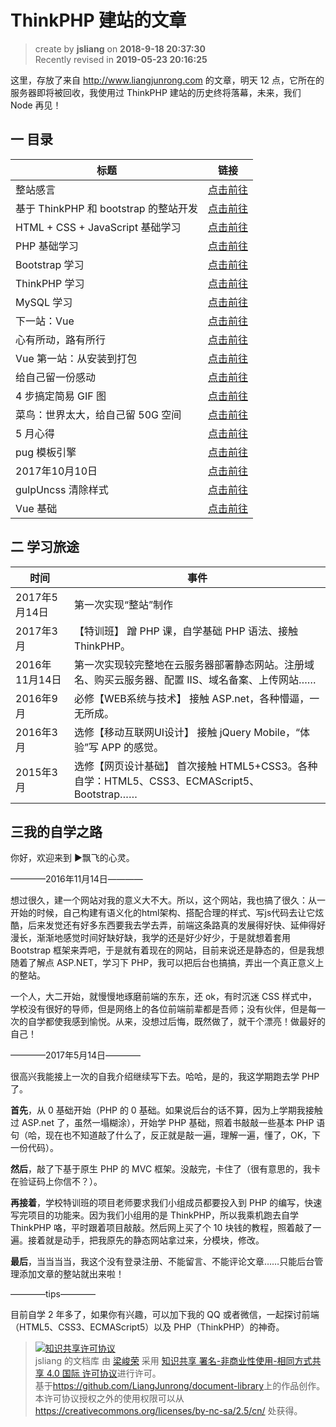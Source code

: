 ThinkPHP 建站的文章
===

> create by **jsliang** on **2018-9-18 20:37:30**  
> Recently revised in **2019-05-23 20:16:25**

这里，存放了来自 http://www.liangjunrong.com 的文章，明天 12 点，它所在的服务器即将被回收，我使用过 ThinkPHP 建站的历史终将落幕，未来，我们 Node 再见！

## 一 目录

| 标题                            | 链接                |
| ------------------------------- | ------------------- |
| 整站感言                         | [点击前往](./01.md) |
| 基于 ThinkPHP 和 bootstrap 的整站开发 | [点击前往](./02.md) |
| HTML + CSS + JavaScript 基础学习 | [点击前往](./03.md) |
| PHP 基础学习                     | [点击前往](./04.md) |
| Bootstrap 学习                  | [点击前往](./05.md) |
| ThinkPHP 学习                   | [点击前往](./06.md) |
| MySQL 学习                      | [点击前往](./07.md) |
| 下一站：Vue                      | [点击前往](./08.md) |
| 心有所动，路有所行                 | [点击前往](./09.md) |
| Vue 第一站：从安装到打包           | [点击前往](./10.md) |
| 给自己留一份感动                  | [点击前往](./11.md) |
| 4 步搞定简易 GIF 图              | [点击前往](./12.md) |
| 菜鸟：世界太大，给自己留 50G 空间   | [点击前往](./13.md) |
| 5 月心得                        | [点击前往](./14.md) |
| pug 模板引擎                    | [点击前往](./15.md) |
| 2017年10月10日                  | [点击前往](./16.md) |
| gulpUncss 清除样式              | [点击前往](./17.md) |
| Vue 基础                       | [点击前往](./18.md) |

## 二 学习旅途
| 时间           | 事件                                                                                            |
| -------------- | ----------------------------------------------------------------------------------------------- |
| 2017年5月14日  | 第一次实现“整站”制作                                                                          |
| 2017年3月      | 【特训班】 蹭 PHP 课，自学基础 PHP 语法、接触 ThinkPHP。                                             |
| 2016年11月14日 | 第一次实现较完整地在云服务器部署静态网站。注册域名、购买云服务器、配置 IIS、域名备案、上传网站…… |
| 2016年9月      | 必修【WEB系统与技术】 接触 ASP.net，各种懵逼，一无所成。                                         |
| 2016年3月      | 选修【移动互联网UI设计】 接触 jQuery Mobile，“体验”写 APP 的感觉。                               |
| 2015年3月      | 选修【网页设计基础】 首次接触 HTML5+CSS3。各种自学：HTML5、CSS3、ECMAScript5、Bootstrap……        |

## 三我的自学之路

你好，欢迎来到 ►飘飞的心灵。  

————2016年11月14日————  

想过很久，建一个网站对我的意义大不大。所以，这个网站，我也搞了很久：从一开始的时候，自己构建有语义化的html架构、搭配合理的样式、写js代码去让它炫酷，后来发觉还有好多东西要我去学去弄，前端这条路真的发展得好快、延伸得好漫长，渐渐地感觉时间好缺好缺，我学的还是好少好少，于是就想着套用 Bootstrap 框架来弄吧，于是就有着现在的网站，目前来说还是静态的，但是我想随着了解点 ASP.NET，学习下 PHP，我可以把后台也搞搞，弄出一个真正意义上的整站。  

一个人，大二开始，就慢慢地琢磨前端的东东，还 ok，有时沉迷 CSS 样式中，学校没有很好的导师，但是网络上的各位前端前辈都是吾师；没有伙伴，但是每一次的自学都使我感到愉悦。从来，没想过后悔，既然做了，就干个漂亮！做最好的自己！  

————2017年5月14日————  

很高兴我能接上一次的自我介绍继续写下去。哈哈，是的，我这学期跑去学 PHP 了。  

**首先**，从 0 基础开始（PHP 的 0 基础。如果说后台的话不算，因为上学期我接触过 ASP.net 了，虽然一塌糊涂），开始学 PHP 基础，照着书敲敲一些基本 PHP 语句（哈，现在也不知道敲了什么了，反正就是敲一遍，理解一遍，懂了，OK，下一份代码）。  

**然后**，敲了下基于原生 PHP 的 MVC 框架。没敲完，卡住了（很有意思的，我卡在验证码上你信不？）。  

**再接着**，学校特训班的项目老师要求我们小组成员都要投入到 PHP 的编写，快速写完项目的功能来。因为我们小组用的是 ThinkPHP，所以我乘机跑去自学 ThinkPHP 咯，平时跟着项目敲敲。然后网上买了个 10 块钱的教程，照着敲了一遍。接着就是动手，把我原先的静态网站拿过来，分模块，修改。  

**最后**，当当当当，我这个没有登录注册、不能留言、不能评论文章……只能后台管理添加文章的整站就出来啦！  

————tips————  

目前自学 2 年多了，如果你有兴趣，可以加下我的 QQ 或者微信，一起探讨前端（HTML5、CSS3、ECMAScript5）以及 PHP（ThinkPHP）的神奇。  

> <a rel="license" href="http://creativecommons.org/licenses/by-nc-sa/4.0/"><img alt="知识共享许可协议" style="border-width:0" src="https://i.creativecommons.org/l/by-nc-sa/4.0/88x31.png" /></a><br /><span xmlns:dct="http://purl.org/dc/terms/" property="dct:title">jsliang 的文档库</span> 由 <a xmlns:cc="http://creativecommons.org/ns#" href="https://github.com/LiangJunrong/document-library" property="cc:attributionName" rel="cc:attributionURL">梁峻荣</a> 采用 <a rel="license" href="http://creativecommons.org/licenses/by-nc-sa/4.0/">知识共享 署名-非商业性使用-相同方式共享 4.0 国际 许可协议</a>进行许可。<br />基于<a xmlns:dct="http://purl.org/dc/terms/" href="https://github.com/LiangJunrong/document-library" rel="dct:source">https://github.com/LiangJunrong/document-library</a>上的作品创作。<br />本许可协议授权之外的使用权限可以从 <a xmlns:cc="http://creativecommons.org/ns#" href="https://creativecommons.org/licenses/by-nc-sa/2.5/cn/" rel="cc:morePermissions">https://creativecommons.org/licenses/by-nc-sa/2.5/cn/</a> 处获得。
